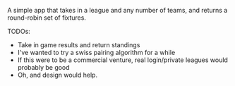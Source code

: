 A simple app that takes in a league and any number of teams, and returns a round-robin set of fixtures.

TODOs:
* Take in game results and return standings
* I've wanted to try a swiss pairing algorithm for a while
* If this were to be a commercial venture, real login/private leagues would probably be good
* Oh, and design would help.
